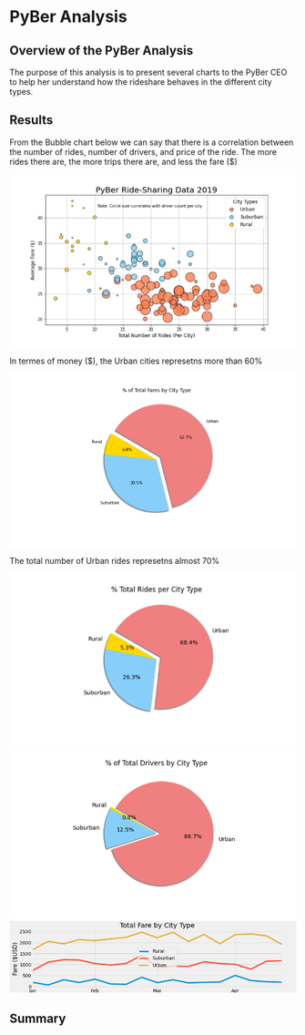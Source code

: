 # PyBer Analysis

## Overview of the PyBer Analysis
The purpose of this analysis is to present several charts to the PyBer CEO to help her understand how the rideshare behaves in the different city types.

## Results

From the Bubble chart below we can say that there is a correlation between the number of rides, number of drivers, and price of the ride.
The more rides there are, the more trips there are, and less the fare ($)


<img src="https://github.com/juliomeza/PyBer_Analysis/blob/main/analysis/Fig1.png">

In termes of money ($), the Urban cities represetns more than 60%

<img src="https://github.com/juliomeza/PyBer_Analysis/blob/main/analysis/Fig5.png">

The total number of Urban rides represetns almost 70%

<img src="https://github.com/juliomeza/PyBer_Analysis/blob/main/analysis/Fig6.png">


<img src="https://github.com/juliomeza/PyBer_Analysis/blob/main/analysis/Fig7.png">
<img src="https://github.com/juliomeza/PyBer_Analysis/blob/main/analysis/PyBer_fare_summary.png">


## Summary
